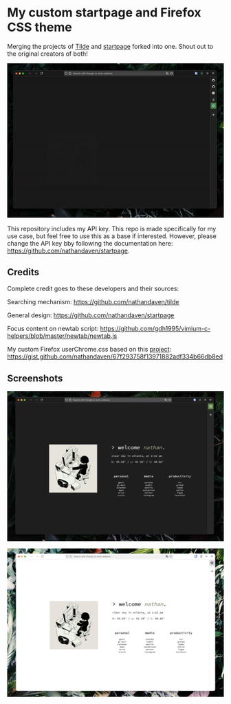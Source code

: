 # My custom startpage and Firefox CSS theme

Merging the projects of [Tilde](https://github.com/nathandaven/tilde) and [startpage](https://github.com/nathandaven/startpage) forked into one. Shout out to the original creators of both!

![startpage](preview.gif)

This repository includes my API key. This repo is made specifically for my use case, but feel free to use this as a base if interested. However, please change the API key bby following the documentation here: https://github.com/nathandaven/startpage.


## Credits

Complete credit goes to these developers and their sources:

Searching mechanism: 
https://github.com/nathandaven/tilde

General design:
https://github.com/nathandaven/startpage

Focus content on newtab script:
https://github.com/gdh1995/vimium-c-helpers/blob/master/newtab/newtab.js

My custom Firefox userChrome.css based on this [project](https://github.com/ranmaru22/firefox-vertical-tabs):
https://gist.github.com/nathandaven/67f293758f13971882adf334b66db8ed


## Screenshots

![startpage](dark-screenshot.png)

![startpage](light-screenshot.png)
